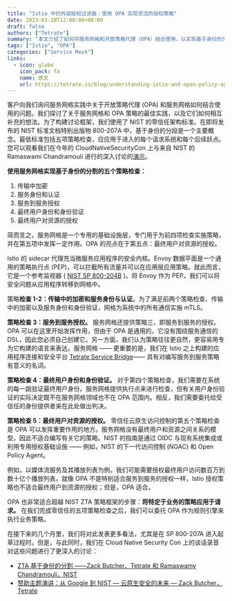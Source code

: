 ```yaml
---
title: "Istio 中的外部授权过滤器：使用 OPA 实现灵活的授权策略"
date: 2023-03-28T12:00:00+08:00
draft: false
authors: ["Tetrate"]
summary: "本文介绍了如何将服务网格和开放策略代理（OPA）结合使用，以实现基于身份的分割的五个策略检查。服务网格为前四项检查提供了执行点，而OPA则在第五项中发挥作用。本文还探讨了如何将特定于业务的策略应用于请求，以及如何使用OIDC或专用授权基础设施来实现最终用户对资源的授权。"
tags: ["Istio", "OPA"]
categories: ["Service Mesh"]
links:
  - icon: globe
    icon_pack: fa
    name: 原文
    url: https://tetrate.io/blog/understanding-istio-and-open-policy-agent-opa/
---
```


客户向我们询问服务网格实践中关于开放策略代理 (OPA) 和服务网格如何结合使用的问题。我们探讨了关于服务网格和 OPA 策略的最佳实践，以及它们如何相互补充的想法。为了构建讨论框架，我们使用了 NIST 的零信任架构标准。在即将发布的 NIST 标准文档特别出版物 800-207A 中，基于身份的分段是一个主要概念。最低标准包括五项策略检查，应应用于进入的每个请求系统和每个后续跃点。您可以观看我们在今年的 CloudNativeSecurityCon 上与来自 NIST 的 Ramaswami Chandramouli 进行的深入讨论的[演示](https://www.youtube.com/watch?v=s2lIaFhkA8c)。

**使用服务网格实现基于身份的分割的五个策略检查：**

1. 传输中加密
2. 服务身份和认证
3. 服务到服务授权
4. 最终用户身份和身份验证
5. 最终用户对资源的授权

简而言之，服务网格是一个专用的基础设施层，专门用于为前四项检查实施策略，并在第五项中发挥一定作用。OPA 的亮点在于第五点：最终用户对资源的授权。

Istio 的 sidecar 代理充当微服务应用程序的安全内核。Envoy 数据平面是一个通用的策略执行点 (PEP)，可以拦截所有流量并可以在应用层应用策略。就此而言，它是一个参考监视器 ( [NIST SP 800-204B](https://csrc.nist.gov/publications/detail/sp/800-204b/final) )。将 Envoy 作为 PEP，我们可以将安全问题从应用程序转移到网格中。

策略**检查 1-2：传输中的加密和服务身份与认证**。为了满足前两个策略检查、传输中的加密以及服务身份和身份验证，网格为系统中的所有通信实施 mTLS。

**策略检查 3：服务到服务授权。** 服务网格还提供策略三，即服务到服务的授权。OPA 可以在这里开始发挥作用，但由于 OPA 是通用的，它没有围绕服务通信的 DSL，因此您必须自己创建它。另一方面，我们认为策略往往更自然，更容易用专为它构建的语言来表达。服务网格 —— 更重要的是，我们在 Istio 之上构建的应用程序连接和安全平台 [Tetrate Service Bridge](https://tetrate.io/tetrate-service-bridge/)—— 具有对编写服务到服务策略有意义的名词。

**策略检查 4：最终用户身份和身份验证。** 对于第四个策略检查，我们需要在系统的每一跳验证最终用户身份。服务网格提供执行点来进行检查，但有关用户身份验证的实际决定既不在服务网格领域也不在 OPA 范围内。相反，我们需要委托给受信任的身份提供者来在此处做出判决。

**策略检查 5：最终用户对资源的授权。** 零信任云原生访问控制的第五个策略检查是 OPA 可以发挥重要作用的地方。服务网格没有最终用户和资源之间关系的模型，因此不适合编写有关它的策略。NIST 的指南是通过 OIDC 与现有系统集成或利用专用授权基础设施 —— 例如，NIST 的下一代访问控制 (NGAC) 和 Open Policy Agent。

例如，以媒体流服务及其播放列表为例。我们可能需要授权最终用户访问数百万到数十亿个播放列表。就像 OPA 不是特别适合服务到服务的授权一样，Istio 授权策略也不适合最终用户到资源的授权；但是，OPA 适合。

OPA 也非常适合超越 NIST ZTA 策略框架的步骤：**将特定于业务的策略应用于请求。** 在我们完成零信任的五项策略检查之后，我们可以委托 OPA 作为规则引擎来执行业务策略。

在接下来的几个月里，我们将对此发表更多看法，尤其是在 SP 800-207A 进入起草过程时。但是，与此同时，我们在 Cloud Native Security Con 上的谈话录音对这些问题进行了更深入的讨论：

- [ZTA 基于身份的分割 ——Zack Butcher、Tetrate 和 Ramaswamy Chandramouli，NIST](https://www.youtube.com/watch?v=s2lIaFhkA8c)
- [赞助主题演讲：从 Google 到 NIST — 云原生安全的未来 — Zack Butcher，Tetrate](https://www.youtube.com/watch?v=YdcVALVwwY4)
